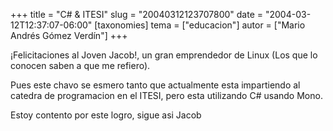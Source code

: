 +++
title = "C# &amp; ITESI"
slug = "20040312123707800"
date = "2004-03-12T12:37:07-06:00"
[taxonomies]
tema = ["educacion"]
autor = ["Mario Andrés Gómez Verdín"]
+++

¡Felicitaciones al Joven Jacob!, un gran emprendedor de Linux (Los que
lo conocen saben a que me refiero).

Pues este chavo se esmero tanto que actualmente esta impartiendo al
catedra de programacion en el ITESI, pero esta utilizando C# usando
Mono.

Estoy contento por este logro, sigue asi Jacob
